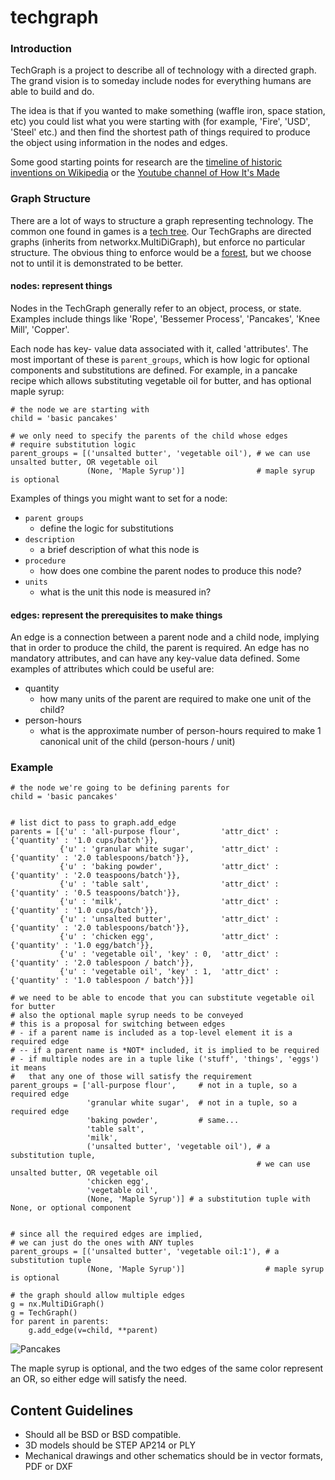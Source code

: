 # techgraph


### Introduction
TechGraph is a project to describe all of technology with a directed graph. The grand vision is to someday include nodes for everything humans are able to build and do. 

The idea is that if you wanted to make something (waffle iron, space station, etc) you could list what you were starting with (for example, 'Fire', 'USD', 'Steel' etc.) and then find the shortest path of things required to produce the object using information in the nodes and edges.

Some good starting points for research are the [timeline of historic inventions on Wikipedia](https://en.wikipedia.org/wiki/Timeline_of_historic_inventions) or the [Youtube channel of How It's Made](https://www.youtube.com/channel/UCELt4nocnWDEnYJmov4zqyA)


### Graph Structure
There are a lot of ways to structure a graph representing technology. The common one found in games is a [tech tree](https://en.wikipedia.org/wiki/Technology_tree). Our TechGraphs are directed graphs (inherits from networkx.MultiDiGraph), but enforce no particular structure. The obvious thing to enforce would be a [forest](https://en.wikipedia.org/wiki/Tree_(graph_theory)), but we choose not to until it is demonstrated to be better.

#### nodes: represent things
Nodes in the TechGraph generally refer to an object, process, or state. Examples include things like 'Rope', 'Bessemer Process', 'Pancakes', 'Knee Mill', 'Copper'.

Each node has key- value data associated with it, called 'attributes'. The most important of these is `parent_groups`, which is how logic for optional components and substitutions are defined. For example, in a pancake recipe which allows substituting vegetable oil for butter, and has optional maple syrup:

```
# the node we are starting with
child = 'basic pancakes'

# we only need to specify the parents of the child whose edges
# require substitution logic
parent_groups = [('unsalted butter', 'vegetable oil'), # we can use unsalted butter, OR vegetable oil
			     (None, 'Maple Syrup')]                # maple syrup is optional     
```


Examples of things you might want to set for a node: 
* `parent groups`
  * define the logic for substitutions
* `description`
  * a brief description of what this node is
* `procedure`
  * how does one combine the parent nodes to produce this node?
* `units`
  * what is the unit this node is measured in?

#### edges: represent the prerequisites to make things
An edge is a connection between a parent node and a child node, implying that in order to produce the child, the parent is required. An edge has no mandatory attributes, and can have any key-value data defined. Some examples of attributes which could be useful are:  
* quantity
  * how many units of the parent are required to make one unit of the child?
* person-hours
  * what is the approximate number of person-hours required to make 1 canonical unit of the child (person-hours / unit)
           
### Example

```
# the node we're going to be defining parents for
child = 'basic pancakes'


# list dict to pass to graph.add_edge 
parents = [{'u' : 'all-purpose flour',         'attr_dict' : {'quantity' : '1.0 cups/batch'}},
           {'u' : 'granular white sugar',      'attr_dict' : {'quantity' : '2.0 tablespoons/batch'}},
           {'u' : 'baking powder',             'attr_dict' : {'quantity' : '2.0 teaspoons/batch'}},
           {'u' : 'table salt',                'attr_dict' : {'quantity' : '0.5 teaspoons/batch'}},
           {'u' : 'milk',                      'attr_dict' : {'quantity' : '1.0 cups/batch'}},
           {'u' : 'unsalted butter',           'attr_dict' : {'quantity' : '2.0 tablespoons/batch'}},
           {'u' : 'chicken egg',               'attr_dict' : {'quantity' : '1.0 egg/batch'}},
           {'u' : 'vegetable oil', 'key' : 0,  'attr_dict' : {'quantity' : '2.0 tablespoon / batch'}},
           {'u' : 'vegetable oil', 'key' : 1,  'attr_dict' : {'quantity' : '1.0 tablespoon / batch'}}]

# we need to be able to encode that you can substitute vegetable oil for butter
# also the optional maple syrup needs to be conveyed
# this is a proposal for switching between edges
# - if a parent name is included as a top-level element it is a required edge
# -- if a parent name is *NOT* included, it is implied to be required
# - if multiple nodes are in a tuple like ('stuff', 'things', 'eggs') it means
#   that any one of those will satisfy the requirement
parent_groups = ['all-purpose flour',     # not in a tuple, so a required edge
                 'granular white sugar',  # not in a tuple, so a required edge
                 'baking powder',         # same...
                 'table salt',
                 'milk',
                 ('unsalted butter', 'vegetable oil'), # a substitution tuple, 
                                                       # we can use unsalted butter, OR vegetable oil
                 'chicken egg',
                 'vegetable oil',
                 (None, 'Maple Syrup')] # a substitution tuple with None, or optional component


# since all the required edges are implied,
# we can just do the ones with ANY tuples
parent_groups = [('unsalted butter', 'vegetable oil:1'), # a substitution tuple
				 (None, 'Maple Syrup')]                  # maple syrup is optional                

# the graph should allow multiple edges
g = nx.MultiDiGraph()
g = TechGraph()
for parent in parents:
	g.add_edge(v=child, **parent)
```

![Pancakes](https://raw.github.com/mikedh/techgraph/master/docs/pancakes.svg)

The maple syrup is optional, and the two edges of the same color represent an OR, so either edge will satisfy the need.



## Content Guidelines

* Should all be BSD or BSD compatible. 
* 3D models should be STEP AP214 or PLY
* Mechanical drawings and other schematics should be in vector formats, PDF or DXF